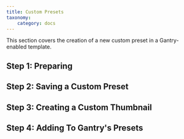 ```yaml
---
title: Custom Presets
taxonomy:
    category: docs
---
```


This section covers the creation of a new custom preset in a Gantry-enabled template.




Step 1: Preparing
-----------------


Step 2: Saving a Custom Preset
------------------------------


Step 3: Creating a Custom Thumbnail
-----------------------------------


Step 4: Adding To Gantry's Presets
----------------------------------
